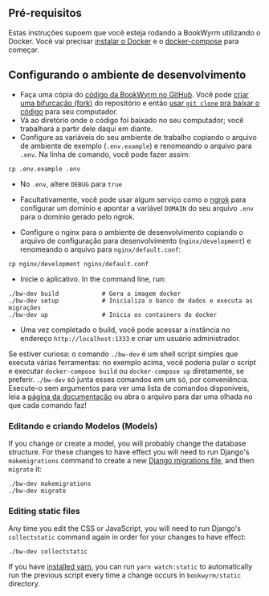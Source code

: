 ## Pré-requisitos

Estas instruções supoem que você esteja rodando a BookWyrm utilizando o Docker. Você vai precisar [instalar o Docker](https://docs.docker.com/engine/install/) e o [docker-compose](https://docs.docker.com/compose/install/) para começar.

## Configurando o ambiente de desenvolvimento

- Faça uma cópia do [código da BookWyrm no GitHub](https://github.com/bookwyrm-social/bookwyrm). Você pode [criar uma bifurcação (fork)](https://docs.github.com/en/get-started/quickstart/fork-a-repo) do repositório e então [usar `git clone` pra baixar o código](https://docs.github.com/en/github/creating-cloning-and-archiving-repositories/cloning-a-repository-from-github/cloning-a-repository) para seu computador.
- Vá ao diretório onde o código foi baixado no seu computador; você trabalhará a partir dele daqui em diante.
- Configure as variáveis do seu ambiente de trabalho copiando o arquivo de ambiente de exemplo (`.env.example`) e renomeando o arquivo para `.env`. Na linha de comando, você pode fazer assim:
``` { .sh }
cp .env.example .env
```
- No `.env`, altere `DEBUG` para `true`
- Facultativamente, você pode usar algum serviço como o [ngrok](https://ngrok.com/) para configurar um domínio e apontar a variável `DOMAIN` do seu arquivo `.env` para o domínio gerado pelo ngrok.

- Configure o nginx para o ambiente de desenvolvimento copiando o arquivo de configuração para desenvolvimento (`nginx/development`) e renomeando o arquivo para `nginx/default.conf`:
``` { .sh }
cp nginx/development nginx/default.conf
```

- Inicie o aplicativo. In the command line, run:
``` { .sh }
./bw-dev build            # Gera a imagem docker
./bw-dev setup            # Inicializa o banco de dados e executa as migrações
./bw-dev up               # Inicia os containers do docker
```
- Uma vez completado o build, você pode acessar a instância no endereço `http://localhost:1333` e criar um usuário administrador.

Se estiver curiosa: o comando `./bw-dev` é um shell script simples que executa várias ferramentas: no exemplo acima, você poderia pular o script e executar `docker-compose build` ou `docker-compose up` diretamente, se preferir. `./bw-dev` só junta esses comandos em um só, por conveniência. Execute-o sem argumentos para ver uma lista de comandos disponíveis, leia a [página da documentação](/command-line-tool.html) ou abra o arquivo para dar uma olhada no que cada comando faz!

### Editando e criando Modelos (Models)

If you change or create a model, you will probably change the database structure. For these changes to have effect you will need to run Django's `makemigrations` command to create a new [Django migrations file](https://docs.djangoproject.com/en/3.2/topics/migrations), and then `migrate` it:

``` { .sh }
./bw-dev makemigrations
./bw-dev migrate
```

### Editing static files
Any time you edit the CSS or JavaScript, you will need to run Django's `collectstatic` command again in order for your changes to have effect:
``` { .sh }
./bw-dev collectstatic
```

If you have [installed yarn](https://yarnpkg.com/getting-started/install), you can run `yarn watch:static` to automatically run the previous script every time a change occurs in `bookwyrm/static` directory.

